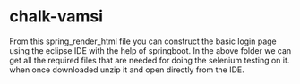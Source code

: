 # chalk-vamsi
From this spring_render_html file you can construct the basic login page using the eclipse IDE with the help of springboot. 
In the above folder we can get all the required files that are needed for doing the selenium testing on it.
when once downloaded unzip it and open directly from the IDE.
